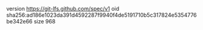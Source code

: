 version https://git-lfs.github.com/spec/v1
oid sha256:ad186e1023da391d4592287f9940f4de5191710b5c317824e5354776be342e66
size 968
